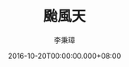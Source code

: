 ---
issue: 195
title: 颱風天
author: 李秉璋
language: 詔安
date: 2016-10-20T00:00:00.000+08:00
topic: 懷想
difficulty: 1
wikidata: Q98096050
wikidata_link: https://www.wikidata.org/wiki/Q98096050
---